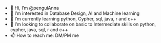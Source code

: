 - 👋 Hi, I’m @penguiAnna
- 👀 I’m interested in Database Design, AI and Machine learning
- 🌱 I’m currently learning python, Cypher, sql, java, r and c++
- 💞️ I’m looking to collaborate on basic to Intermediate skills on python, cypher, java, sql, r and c++
- 📫 How to reach me: DM/PM me

<!---
penguiAnna/penguiAnna is a ✨ special ✨ repository because its `README.md` (this file) appears on your GitHub profile.
You can click the Preview link to take a look at your changes.
--->
